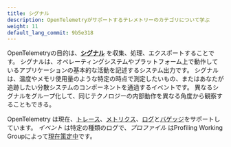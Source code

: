 ```yaml
---
title: シグナル
description: OpenTelemetryがサポートするテレメトリーのカテゴリについて学ぶ
weight: 11
default_lang_commit: 9b5e318
---
```


OpenTelemetryの目的は、**[シグナル][signals]** を収集、処理、エクスポートすることです。
シグナルは、オペレーティングシステムやプラットフォーム上で動作しているアプリケーションの基本的な活動を記述するシステム出力です。
シグナルは、温度やメモリ使用量のような特定の時点で測定したいもの、またはあなたが追跡したい分散システムのコンポーネントを通過するイベントです。
異なるシグナルをグループ化して、同じテクノロジーの内部動作を異なる角度から観察することもできる。

OpenTelemetry は現在、[トレース](/docs/concepts/signals/traces)、[メトリクス](/docs/concepts/signals/metrics)、[ログ](/docs/concepts/signals/logs)と[バゲッジ](/docs/concepts/signals/baggage)をサポートしています。
_イベント_ は特定の種類のログで、_プロファイル_ はProfiling Working Groupによって[現在策定中](https://github.com/open-telemetry/opentelemetry-specification/blob/main/oteps/profiles/0212-profiling-vision.md)です。

[signals]: /docs/specs/otel/glossary/#signals
